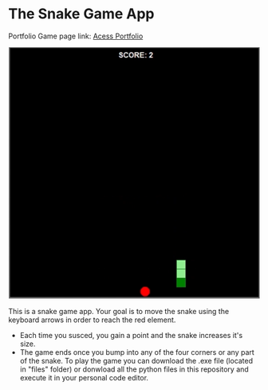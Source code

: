 # The Snake Game App

Portfolio Game page link: [Acess Portfolio](https://meduardaeneves.github.io/portfolio/games/snake_game/)

![The Snake Game Image](files/snake_game_playing.png)

This is a snake game app. Your goal is to move the snake using the keyboard arrows in order to reach the red element. 
  - Each time you susced, you gain a point and the snake increases it's size.
  - The game ends once you bump into any of the four corners or any part of the snake.
To play the game you can download the .exe file (located in "files" folder) or donwload all the python files in this repository and execute it in your personal code editor.

